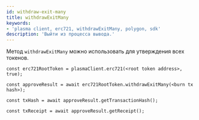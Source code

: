 ```yaml
---
id: withdraw-exit-many
title: withdrawExitMany
keywords:
- 'plasma client, erc721, withdrawExitMany, polygon, sdk'
description: 'Выйти из процесса вывода.'
---
```


Метод `withdrawExitMany` можно использовать для утверждения всех токенов.

```
const erc721RootToken = plasmaClient.erc721(<root token address>, true);

const approveResult = await erc721RootToken.withdrawExitMany(<burn tx hash>);

const txHash = await approveResult.getTransactionHash();

const txReceipt = await approveResult.getReceipt();

```
